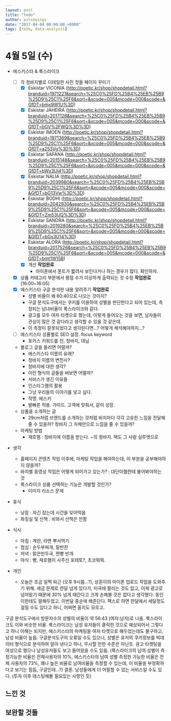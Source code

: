 ```yaml
---
layout: post
title: "todo"
author: pulsewings
date: "2017-04-04 00:00:00 +0900"
tags: [todo, data-analysis]
---
```



# 4월 5일 (수)

- 에스키스타 & 룩스라이크
  - [ ] 각 청바지별로 디테일한 사진 컷들 페이지 꾸미기
    - [x] Eskistar VICONIA (http://poetic.kr/shop/shopdetail.html?branduid=1971221&search=%25C0%25FD%25B4%25EB%25B9%25D9%25C1%25F6&sort=&xcode=005&mcode=000&scode=&GfDT=bmx9W1U%3D)
    - [x] Eskistar JAHEIRA (http://poetic.kr/shop/shopdetail.html?branduid=2017128&search=%25C0%25FD%25B4%25EB%25B9%25D9%25C1%25F6&sort=&xcode=005&mcode=000&scode=&GfDT=bGV%2FWQ%3D%3D)
    - [x] Eskistar IMOEN (http://poetic.kr/shop/shopdetail.html?branduid=1971369&search=%25C0%25FD%25B4%25EB%25B9%25D9%25C1%25F6&sort=&xcode=005&mcode=000&scode=&GfDT=a253Vg%3D%3D)
    - [x] Eskistar SAFANA (http://poetic.kr/shop/shopdetail.html?branduid=2015148&search=%25C0%25FD%25B4%25EB%25B9%25D9%25C1%25F6&sort=&xcode=005&mcode=000&scode=&GfDT=bWx3Ul4%3D)
    - [x] Eskistar NALIA (http://poetic.kr/shop/shopdetail.html?branduid=2039980&search=%25C0%25FD%25B4%25EB%25B9%25D9%25C1%25F6&sort=&xcode=005&mcode=000&scode=&GfDT=bG13Vw%3D%3D)
    - Eskistar BODHI (http://poetic.kr/shop/shopdetail.html?branduid=2042930&search=%25C0%25FD%25B4%25EB%25B9%25D9%25C1%25F6&sort=&xcode=005&mcode=000&scode=&GfDT=Zm53UQ%3D%3D)
    - Eskistar SANDRA (http://poetic.kr/shop/shopdetail.html?branduid=2019280&search=%25C0%25FD%25B4%25EB%25B9%25D9%25C1%25F6&sort=&xcode=005&mcode=000&scode=&GfDT=bGx3U14%3D)
    - Eskistar ALORA (http://poetic.kr/shop/shopdetail.html?branduid=2017526&search=%25C0%25FD%25B4%25EB%25B9%25D9%25C1%25F6&sort=&xcode=005&mcode=000&scode=&GfDT=bmt1W15B)
    - [x] 개선 **작업완료**
      - 아이폰에서 폰트가 짧려서 보인다거나 하는 경우가 많다. 확인하자.

  - [x] 상품 카테고리 부분에서 평점 수가 이상하게 출력되는 것 수정 **작업완료** (16:00~16:05)
  - [x] 에스키스타 구글 분석한 내용 알려주기 **작업완료**
    - 성별 비율이 왜 60:40으로 나오는 것이지?
    - 구글 분석도구에서는 쿠키를 이용하여 성별을 판단한다고 되어 있는데, 측정되는 남녀비율이 룩스라이크와 같다.
    - 광고를 모두 여자 타켓으로 했는데, 이렇게 들어오는 것을 보면, 남자들이 관심이 많은 것 같다라고 생각할 수 있을 것 같은데.
    - 이 측정이 잘못되었다고 생각된다면...? 어떻게 해석해야하지...?
  - [ ] 에스키스타 상품별로 SEO 설정. focus keyword
    - 포커스 키워드를 진, 청바지, 데님
  - 블로그 글을 올리면 어떨까?
    - 에스키스타 이름의 유래?
    - 청바지 이름의 변천사?
    - 청바지에 대한 생각?
    - 이런 형식의 글들을 써보면 어떨까?
    - 서비스가 생긴 이유들
    - 인스타그램의 활용
    - 그냥 우리들의 이야기를 넣고 싶다.
    - 작명. 에스키
    - 발빠른 적용. 가이드. 고객에 맞춰서, 같이 성장.
  - 상품을 소개하는 글
    - 29cm처럼 브랜드를 소개하는 것처럼 바지마다 각각 고유한 느낌을 전달해줄 수 있을까? 청바지 그 자체만으로 느낌을 줄 수 있을까?
  - 마케팅 방법
    - 재호햄 : 청바지에 이름을 받는다. ~의 청바지. 택도 그 사람 실루엣으로


- 생각
  - 홈페이지 콘텐츠 작업 이후에, 마케팅 작업을 해야하는데, 이 부분을 공부해야하지 않을까?
  - 바지별 동영상 작업은 어떻게 되어가고 있는가? : 대단이햄한테 물어봐야하는 것
  - 룩스라이크 상품 선택하는 기능은 개발할 것인가?
    - 이미지 리소스 문제

- 휴식
  - 낮잠 : 자긴 잤는데 시간을 잊어먹음
  - 화징실 및 산책 : 비와서 산책은 안함

- 식사
  - 아침 : 계란, 라면 뿌서먹기
  - 점심 : 순두부찌개, 밑반찬
  - 저녁 : 맑은만두국, 찐빵 반개
  - 야식 : 빵, 재호햄이 사주신 포테토?, 초코뭐뭐.


- 개인
  - 오늘은 조금 일찍 퇴근 (오후 9시쯤...?), 상훈이의 아이폰 업로드 작업을 도와주기 위해. 세금 문제로 한달 넘게 있다가, 미국에 팔리는 것도 없고, 이제 광고로 넘어왔기 때문에 30% 넘게 때간다고 크게 손해볼 것은 없다고 생각했다. 동인이한테도 말해두었고. 이번달 중순에 해준단다. 팩스로 하면 한달에서 세달정도 걸릴 수도 있다고 하니, 어쩌면 올지도 모르고.  

구글 분석도구에서 방문자수의 성별의 비율이 약 56:43 (여자:남자)로 나옴. 룩스라이크도 이와 비슷한 비율. 룩스라이크는 남성 유저들이 클릭한 것으로 예상되어서 그렇다고 하니 이해는 되지만, 에스키스타의 마케팅을 여자 타켓으로 해두었는데도 불구하고, 남성 비율이 높음. 구글분석도구의 오류일 수도 있으나, 성별은 유저의 쿠키정보를 빅데이터 형식으로 분석하여 알아 낸다고 하니, 무시할 만한 수준은 아닌듯. 광고 타켓팅을 여성으로 했으나 남성유저들도 보고 들어왔을 수도 있음. (룩스라이크의 남여 성별이 측정가능한 비율은 전체사용자의 10%, 에스키스타의 남여 성별 측정한 가능한 비율은 전체 사용자의 73%, 꽤나 높은 비율로 남여비율을 측정할 수 있는데, 이 비율을 부정확하다고 보기는 힘듬, 구글인데…?) 결론. 남성들에게 더 어필할 수 있는 서비스일 수도 있다. (투자 이후 테스팅해볼 필요있는 사항인 듯)



## 느낀 것

## 보완할 것들
